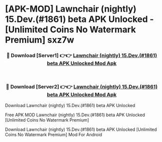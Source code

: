 # [APK-MOD] Lawnchair (nightly) 15.Dev.(#1861) beta APK Unlocked - [Unlimited Coins No Watermark Premium] sxz7w



<div align="center">
<h3>🔴 Download [Server1] 👉👉 <a href="https://momento.my/?title=Lawnchair_(nightly)_15.Dev.(#1861)_beta_APK_Unlocked">Lawnchair (nightly) 15.Dev.(#1861) beta APK Unlocked Mod Apk</a></h3><br>

<h3>🔴 Download [Server2] 👉👉 <a href="https://momento.my/?title=Lawnchair_(nightly)_15.Dev.(#1861)_beta_APK_Unlocked">Lawnchair (nightly) 15.Dev.(#1861) beta APK Unlocked Mod Apk</a></h3>
</div>



Download Lawnchair (nightly) 15.Dev.(#1861) beta APK Unlocked 

Free APK MOD Lawnchair (nightly) 15.Dev.(#1861) beta APK Unlocked [Unlimited Coins No Watermark Premium]

Download Lawnchair (nightly) 15.Dev.(#1861) beta APK Unlocked [Unlimited Coins No Watermark Premium] Mod For Android
